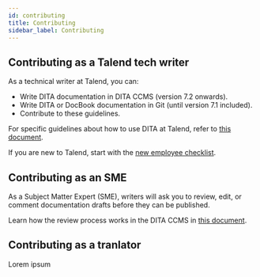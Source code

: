 ```yaml
---
id: contributing
title: Contributing
sidebar_label: Contributing
---
```


## Contributing as a Talend tech writer
As a technical writer at Talend, you can:

* Write DITA documentation in DITA CCMS (version 7.2 onwards).
* Write DITA or DocBook documentation in Git (until version 7.1 included).
* Contribute to these guidelines.

For specific guidelines about how to use DITA at Talend, refer to [this document](http://www.google.fr).

If you are new to Talend, start with the [new employee checklist](new_employee_checklist.md).

## Contributing as an SME
As a Subject Matter Expert (SME), writers will ask you to review, edit, or comment documentation drafts before they can be published.

Learn how the review process works in the DITA CCMS in [this document](review_process.md).

## Contributing as a tranlator
Lorem ipsum
